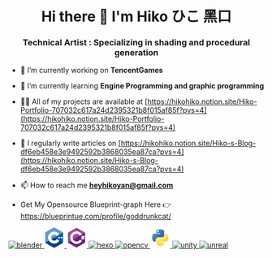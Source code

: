 

<!--
**Hikohikoyan/Hikohikoyan** is a ✨ _special_ ✨ repository because its `README.md` (this file) appears on your GitHub profile.

Here are some ideas to get you started:
Hi there 👋
- 🔭 I’m currently working on ...
- 🌱 I’m currently learning ...
- 👯 I’m looking to collaborate on ...
- 🤔 I’m looking for help with ...
- 💬 Ask me about ...
- 📫 How to reach me: ...
- 😄 Pronouns: ...
- ⚡ Fun fact: ...
-->
<h1 align="center">Hi there 👋 I'm Hiko ひこ 黑口</h1>
<h3 align="center">Technical Artist : Specializing in shading and procedural generation</h3>

- 🔭 I’m currently working on **TencentGames**

- 🌱 I’m currently learning **Engine Programming and graphic programming**

- 👨‍💻 All of my projects are available at [https://hikohiko.notion.site/Hiko-Portfolio-707032c617a24d2395321b8f015af85f?pvs=4](https://hikohiko.notion.site/Hiko-Portfolio-707032c617a24d2395321b8f015af85f?pvs=4)

- 📝 I regularly write articles on [https://hikohiko.notion.site/Hiko-s-Blog-df6eb458e3e9492592b3868035ea87ca?pvs=4](https://hikohiko.notion.site/Hiko-s-Blog-df6eb458e3e9492592b3868035ea87ca?pvs=4)

- 📫 How to reach me **heyhikoyan@gmail.com**
- Get My Opensource Blueprint-graph Here 👉 https://blueprintue.com/profile/goddrunkcat/
<!--
- <h3 align="left">Connect with me:</h3>
- <p align="left">
-<a href="https://twitter.com/hikohikoyan" target="blank"><img align="center" src="https://raw.githubusercontent.com/rahuldkjain/github-profile-readme-generator/master/src/images/icons/Social/twitter.svg" alt="hikohikoyan" height="30" width="40" /></a>
-</p>
-
-<h3 align="left">Languages and Tools:</h3>
-->
<p align="left"> <a href="https://www.blender.org/" target="_blank" rel="noreferrer"> <img src="https://download.blender.org/branding/community/blender_community_badge_white.svg" alt="blender" width="40" height="40"/> </a> <a href="https://www.w3schools.com/cpp/" target="_blank" rel="noreferrer"> <img src="https://raw.githubusercontent.com/devicons/devicon/master/icons/cplusplus/cplusplus-original.svg" alt="cplusplus" width="40" height="40"/> </a> <a href="https://www.w3schools.com/cs/" target="_blank" rel="noreferrer"> <img src="https://raw.githubusercontent.com/devicons/devicon/master/icons/csharp/csharp-original.svg" alt="csharp" width="40" height="40"/> </a> <a href="hexo.io/" target="_blank" rel="noreferrer"> <img src="https://www.vectorlogo.zone/logos/hexoio/hexoio-icon.svg" alt="hexo" width="40" height="40"/> </a> <a href="https://opencv.org/" target="_blank" rel="noreferrer"> <img src="https://www.vectorlogo.zone/logos/opencv/opencv-icon.svg" alt="opencv" width="40" height="40"/> </a> <a href="https://www.python.org" target="_blank" rel="noreferrer"> <img src="https://raw.githubusercontent.com/devicons/devicon/master/icons/python/python-original.svg" alt="python" width="40" height="40"/> </a> <a href="https://unity.com/" target="_blank" rel="noreferrer"> <img src="https://www.vectorlogo.zone/logos/unity3d/unity3d-icon.svg" alt="unity" width="40" height="40"/> </a> <a href="https://unrealengine.com/" target="_blank" rel="noreferrer"> <img src="https://raw.githubusercontent.com/kenangundogan/fontisto/036b7eca71aab1bef8e6a0518f7329f13ed62f6b/icons/svg/brand/unreal-engine.svg" alt="unreal" width="40" height="40"/> </a> </p>
